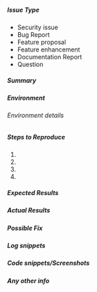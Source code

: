##### Issue Type

<!--- Please specify the issue type to help us categorize the issue, mention any one of the below types -->

- Security issue
- Bug Report
- Feature proposal
- Feature enhancement
- Documentation Report
- Question

##### Summary

<!--- Provide a brief summary of the issue -->

##### Environment

<!--- 
Describe the environment in which you encountered this issue.
If you are pasting plain text, please surround it with 3 backticks on each side

```plain
paste any text output
to prevent formatting
```
-->

###### Environment details

<!--- We recommend providing the for us to reproduce the issue quicker -->

##### Steps to Reproduce

<!--- Provide a link to a live example, or an unambiguous set of steps to -->
<!--- reproduce this bug include code to reproduce, if relevant -->
1. 
2. 
3. 
4. 

##### Expected Results
<!--- Tell us what should happen -->

##### Actual Results
<!--- Tell us what happens instead -->

##### Possible Fix
<!--- Not obligatory, but suggest a fix or reason for the bug -->

##### Log snippets
<!--- 
If you could find any information/exceptions from the logs do provide it here. 
Do mask any confidential information which you don't want to be shared.
Remember to surround them in 3 backticks like this —

```
long log lines go here
```
-->

##### Code snippets/Screenshots
<!--- 
If you would like to share any code/screenshots please add it here.
Do mask any confidential information which you don't want to be shared.
Remember to surround them in 3 backticks like this —

```
long log lines go here
```
-->

##### Any other info
<!--- Provide any other information you would like to share to explain this issue more better -->
